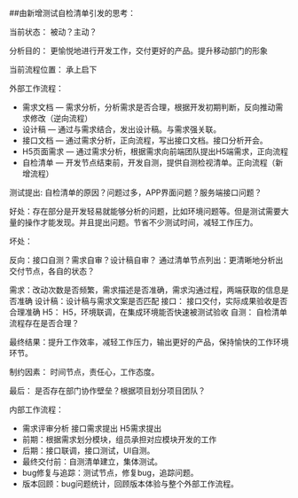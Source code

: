 ##由新增测试自检清单引发的思考：

当前状态：    被动？主动？

分析目的：    更愉悦地进行开发工作，交付更好的产品。提升移动部门的形象

当前流程位置：     承上启下

外部工作流程：  
 
* 需求文档   —    需求分析，分析需求是否合理，根据开发初期判断，反向推动需求修改（逆向流程）
* 设计稿       —   通过与需求结合，发出设计稿。与需求强关联。
* 接口文档   —    通过需求分析，正向流程，写出接口文档。接口分析开会。
* H5页面需求   —   通过需求分析，根据需求向前端团队提出H5端需求，正向流程
* 自检清单   —    开发节点结束前，开发自测，提供自测检视清单。正向流程（新增流程）

测试提出: 自检清单的原因？问题过多，APP界面问题？服务端接口问题？

好处：存在部分是开发轻易就能够分析的问题，比如环境问题等。但是测试需要大量的操作才能发现。并且提出问题。节省不少测试时间，减轻工作压力。

坏处：

反向：接口自测？需求自审？设计稿自审？
通过清单节点列出：更清晰地分析出交付节点，各自的状态？


需求：改动次数是否频繁，需求描述是否准确，需求沟通过程，两端获取的信息是否准确
设计稿：设计稿与需求文案是否匹配
接口：  接口交付，实际成果验收是否合理准确
H5：    H5，环境联调，在集成环境能否快速被测试验收
自测：  自检清单流程存在是否合理？


最终结果：提升工作效率，减轻工作压力，输出更好的产品，保持愉快的工作环境环节。

制约因素：  时间节点，责任心，工作态度。

最后：  是否存在部门协作壁垒？根据项目划分项目团队？

内部工作流程：

* 需求评审分析     接口需求提出     H5需求提出
* 前期：根据需求划分模块，组员承担对应模块开发的工作
* 后期：接口联调，接口测试，UI自测。
* 最终交付前：自测清单建立，集体测试。
* bug修复与追踪：测试节点，修复bug，追踪问题。
* 版本回顾：bug问题统计，回顾版本体验与整个外部工作流程。
